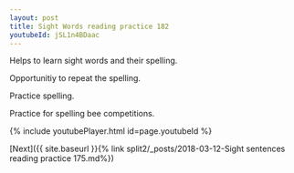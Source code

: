 ```yaml
---
layout: post
title: Sight Words reading practice 182
youtubeId: jSL1n4BDaac
---
```

 
 
Helps to learn sight words and their spelling.

Opportunitiy to repeat the spelling. 

Practice spelling. 
 
Practice for spelling bee competitions. 
 
{% include youtubePlayer.html id=page.youtubeId %}
 
 

[Next]({{ site.baseurl }}{% link  split2/_posts/2018-03-12-Sight sentences reading practice 175.md%})
 
